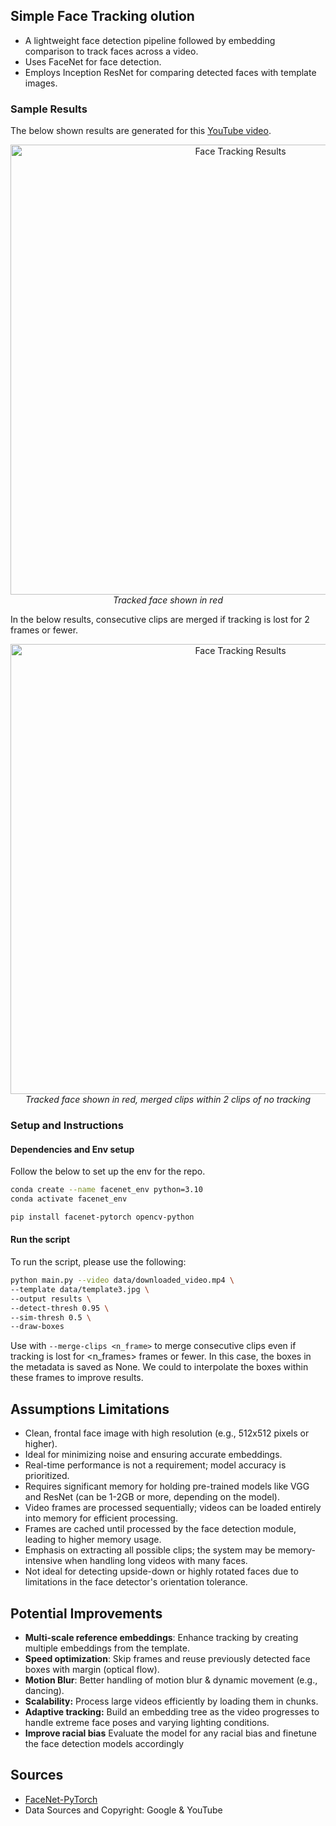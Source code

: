 ## Simple Face Tracking olution 

- A lightweight face detection pipeline followed by embedding comparison to track faces across a video.
- Uses FaceNet for face detection.
- Employs Inception ResNet for comparing detected faces with template images.

### Sample Results
The below shown results are generated for this [YouTube video](https://www.youtube.com/watch?v=cmkZeTX5fq0).

<p align="center">
  <img src="samples/3.gif" alt="Face Tracking Results" width="720"/><br/>
  <em>Tracked face shown in red</em>
</p>

In the below results, consecutive clips are merged if tracking is lost for 2 frames or fewer.
<p align="center">
  <img src="samples/1.gif" alt="Face Tracking Results" width="720"/><br/>
  <em>Tracked face shown in red, merged clips within 2 clips of no tracking</em>
</p>

### Setup and Instructions

#### Dependencies and Env setup
Follow the below to set up the env for the repo.
```bash
conda create --name facenet_env python=3.10
conda activate facenet_env

pip install facenet-pytorch opencv-python
```

#### Run the script

To run the script, please use the following:

```bash 
python main.py --video data/downloaded_video.mp4 \
--template data/template3.jpg \
--output results \
--detect-thresh 0.95 \
--sim-thresh 0.5 \
--draw-boxes
```

Use with ```--merge-clips <n_frame>``` to merge consecutive clips even if tracking is lost for <n_frames> frames or fewer. In this case, the boxes in the metadata is saved as None. We could to interpolate the boxes within these frames to improve results.


## Assumptions Limitations
- Clean, frontal face image with high resolution (e.g., 512x512 pixels or higher).
- Ideal for minimizing noise and ensuring accurate embeddings.
- Real-time performance is not a requirement; model accuracy is prioritized.
- Requires significant memory for holding pre-trained models like VGG and ResNet (can be 1-2GB or more, depending on the model).
- Video frames are processed sequentially; videos can be loaded entirely into memory for efficient processing.
- Frames are cached until processed by the face detection module, leading to higher memory usage.
- Emphasis on extracting all possible clips; the system may be memory-intensive when handling long videos with many faces.
- Not ideal for detecting upside-down or highly rotated faces due to limitations in the face detector's orientation tolerance.

## Potential Improvements
- **Multi-scale reference embeddings**: Enhance tracking by creating multiple embeddings from the template.
- **Speed optimization**: Skip frames and reuse previously detected face boxes with margin (optical flow).
- **Motion Blur**: Better handling of motion blur & dynamic movement (e.g., dancing).
- **Scalability:** Process large videos efficiently by loading them in chunks.
- **Adaptive tracking:** Build an embedding tree as the video progresses to handle extreme face poses and varying lighting conditions.
- **Improve racial bias** Evaluate the model for any racial bias and finetune the face detection models accordingly

## Sources

- [FaceNet-PyTorch](https://github.com/timesler/facenet-pytorch)
- Data Sources and Copyright: Google & YouTube

